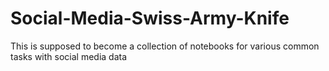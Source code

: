 # Social-Media-Swiss-Army-Knife
This is supposed to become a collection of notebooks for various common tasks with social media data
